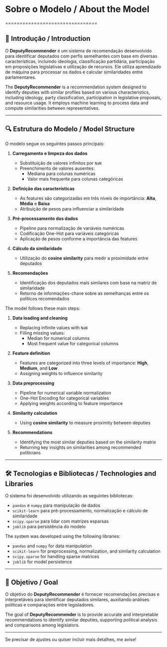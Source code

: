 # Sobre o Modelo / About the Model
================================

📌 Introdução / Introduction
----------------------------

O **DeputyRecommender** é um sistema de recomendação desenvolvido para identificar deputados com perfis semelhantes com base em diversas características, incluindo ideologia, classificação partidária, participação em proposições legislativas e utilização de recursos. Ele utiliza aprendizado de máquina para processar os dados e calcular similaridades entre parlamentares.

The **DeputyRecommender** is a recommendation system designed to identify deputies with similar profiles based on various characteristics, including ideology, party classification, participation in legislative proposals, and resource usage. It employs machine learning to process data and compute similarities between representatives.

* * *

🔍 Estrutura do Modelo / Model Structure
----------------------------------------

O modelo segue os seguintes passos principais:

1.  **Carregamento e limpeza dos dados**
    
    *   Substituição de valores infinitos por `NaN`
    *   Preenchimento de valores ausentes:
        *   Mediana para colunas numéricas
        *   Valor mais frequente para colunas categóricas
2.  **Definição das características**
    
    *   As features são categorizadas em três níveis de importância: **Alta**, **Média** e **Baixa**
    *   Atribuição de pesos para influenciar a similaridade
3.  **Pré-processamento dos dados**
    
    *   Pipeline para normalização de variáveis numéricas
    *   Codificação One-Hot para variáveis categóricas
    *   Aplicação de pesos conforme a importância das features
4.  **Cálculo da similaridade**
    
    *   Utilização do **cosine similarity** para medir a proximidade entre deputados
5.  **Recomendações**
    
    *   Identificação dos deputados mais similares com base na matriz de similaridade
    *   Retorno de informações-chave sobre as semelhanças entre os políticos recomendados

The model follows these main steps:

1.  **Data loading and cleaning**
    
    *   Replacing infinite values with `NaN`
    *   Filling missing values:
        *   Median for numerical columns
        *   Most frequent value for categorical columns
2.  **Feature definition**
    
    *   Features are categorized into three levels of importance: **High**, **Medium**, and **Low**
    *   Assigning weights to influence similarity
3.  **Data preprocessing**
    
    *   Pipeline for numerical variable normalization
    *   One-Hot Encoding for categorical variables
    *   Applying weights according to feature importance
4.  **Similarity calculation**
    
    *   Using **cosine similarity** to measure proximity between deputies
5.  **Recommendations**
    
    *   Identifying the most similar deputies based on the similarity matrix
    *   Returning key insights on similarities among recommended politicians

* * *

🛠️ Tecnologias e Bibliotecas / Technologies and Libraries
----------------------------------------------------------

O sistema foi desenvolvido utilizando as seguintes bibliotecas:

*   `pandas` e `numpy` para manipulação de dados
*   `scikit-learn` para pré-processamento, normalização e cálculo de similaridade
*   `scipy.sparse` para lidar com matrizes esparsas
*   `joblib` para persistência do modelo

The system was developed using the following libraries:

*   `pandas` and `numpy` for data manipulation
*   `scikit-learn` for preprocessing, normalization, and similarity calculation
*   `scipy.sparse` for handling sparse matrices
*   `joblib` for model persistence

* * *

🎯 Objetivo / Goal
------------------

O objetivo do **DeputyRecommender** é fornecer recomendações precisas e interpretáveis para identificar deputados similares, auxiliando análises políticas e comparações entre legisladores.

The goal of **DeputyRecommender** is to provide accurate and interpretable recommendations to identify similar deputies, supporting political analysis and comparisons among legislators.

* * *

Se precisar de ajustes ou quiser incluir mais detalhes, me avise!

